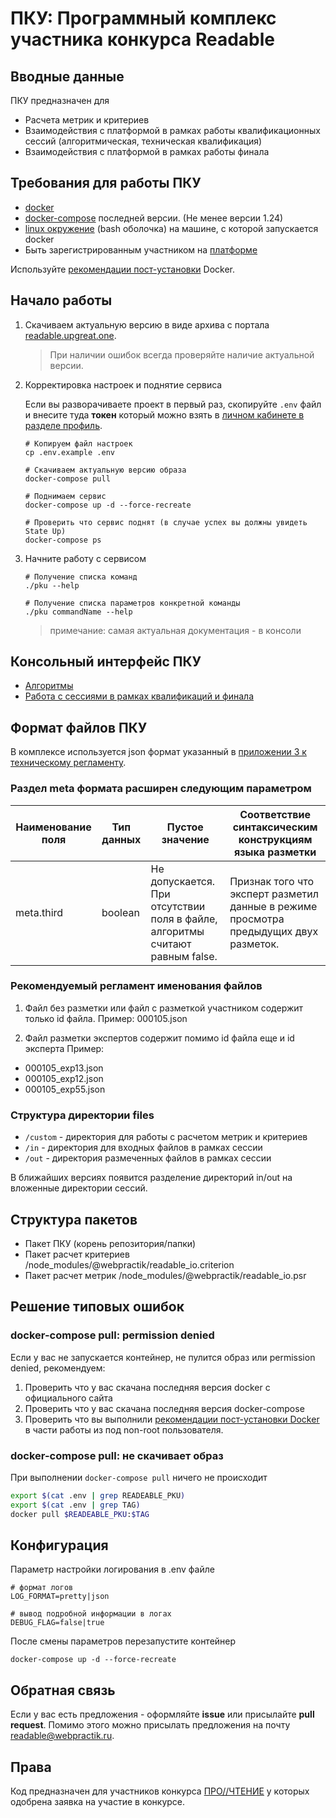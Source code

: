 # ПКУ: Программный комплекс участника конкурса Readable

## Вводные данные

ПКУ предназначен для

-   Расчета метрик и критериев
-   Взаимодействия с платформой в рамках работы квалификационных сессий (алгоритмическая, техническая квалификация)
-   Взаимодействия с платформой в рамках работы финала

## Требования для работы ПКУ

-   [docker](https://docs.docker.com/get-docker/)
-   [docker-compose](https://docs.docker.com/compose/install/) последней версии. (Не менее версии 1.24)
-   [linux окружение](./docs/platform.md) (bash оболочка) на машине, с которой запускается docker
-   Быть зарегистрированным участником на [платформе](https://readable.upgreat.one)

Используйте [рекомендации пост-установки](https://docs.docker.com/engine/install/linux-postinstall/) Docker.

## Начало работы

1. Скачиваем актуальную версию в виде архива с портала [readable.upgreat.one](https://readable.upgreat.one).

    > При наличии ошибок всегда проверяйте наличие актуальной версии.

2. Корректировка настроек и поднятие сервиса

    Если вы разворачиваете проект в первый раз, скопируйте `.env` файл и внесите туда **токен** который можно взять в [личном кабинете в разделе профиль](https://readable.upgreat.one/lk).

    ```shell script
    # Копируем файл настроек
    cp .env.example .env

    # Скачиваем актуальную версию образа
    docker-compose pull

    # Поднимаем сервис
    docker-compose up -d --force-recreate

    # Проверить что сервис поднят (в случае успех вы должны увидеть State Up)
    docker-compose ps
    ```

3. Начните работу с сервисом

    ```shell script
    # Получение списка команд
    ./pku --help

    # Получение списка параметров конкретной команды
    ./pku commandName --help
    ```

    > примечание: самая актуальная документация - в консоли

## Консольный интерфейс ПКУ

-   [Алгоритмы](./docs/cli-algoritm.md)
-   [Работа с сессиями в рамках квалификаций и финала](./docs/cli-session.md)

## Формат файлов ПКУ

В комплексе используется json формат указанный в [приложении 3 к техническому регламенту](https://ai.upgreat.one/participants/).

### Раздел meta формата расширен следующим параметром

| Наименование поля | Тип данных | Пустое значение                                                              | Соответствие синтаксическим конструкциям языка разметки                               |
| ----------------- | ---------- | ---------------------------------------------------------------------------- | ------------------------------------------------------------------------------------- |
| meta.third        | boolean    | Не допускается. При отсутствии поля в файле, алгоритмы считают равным false. | Признак того что эксперт разметил данные в режиме просмотра предыдущих двух разметок. |

### Рекомендуемый регламент именования файлов

1. Файл без разметки или файл с разметкой участником содержит только id файла.
   Пример: 000105.json

2. Файл разметки экспертов содержит помимо id файла еще и id эксперта
   Пример:

-   000105_exp13.json
-   000105_exp12.json
-   000105_exp55.json

### Структура директории files

-   `/custom` - директория для работы с расчетом метрик и критериев
-   `/in` - директория для входных файлов в рамках сессии
-   `/out` - директория размеченных файлов в рамках сессии

В ближайших версиях появится разделение директорий in/out на вложенные директории сессий.

## Структура пакетов

-   Пакет ПКУ (корень репозитория/папки)
-   Пакет расчет критериев /node_modules/@webpractik/readable_io.criterion
-   Пакет расчет метрик /node_modules/@webpractik/readable_io.psr

## Решение типовых ошибок

### docker-compose pull: permission denied

Если у вас не запускается контейнер, не пулится образ или permission denied, рекомендуем:

1. Проверить что у вас скачана последняя версия docker с официального сайта
2. Проверить что у вас скачана последняя версия docker-compose
3. Проверить что вы выполнили [рекомендации пост-установки Docker](https://docs.docker.com/engine/install/linux-postinstall/) в части работы из под non-root пользователя.

### docker-compose pull: не скачивает образ

При выполнении `docker-compose pull` ничего не происходит

```sh
export $(cat .env | grep READEABLE_PKU)
export $(cat .env | grep TAG)
docker pull $READEABLE_PKU:$TAG
```

## Конфигурация

Параметр настройки логирования в .env файле

```dotenv
# формат логов
LOG_FORMAT=pretty|json

# вывод подробной информации в логах
DEBUG_FLAG=false|true
```

После смены параметров перезапустите контейнер

```shell script
docker-compose up -d --force-recreate
```

## Обратная связь

Если у вас есть предложения - оформляйте **issue** или присылайте **pull request**.
Помимо этого можно присылать предложения на почту [readable@webpractik.ru](mailto:readable@webpractik.ru).

## Права

Код предназначен для участников конкурса [ПРО//ЧТЕНИЕ](https://ai.upgreat.one/) у которых одобрена заявка на участие в конкурсе.
